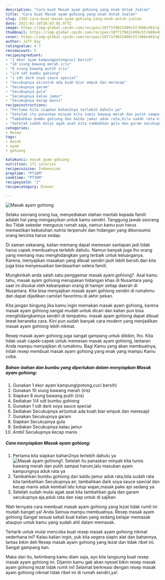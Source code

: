 ```yaml
---
description: "Cara buat Masak ayam gohiong yang enak Untuk Jualan"
title: "Cara buat Masak ayam gohiong yang enak Untuk Jualan"
slug: 1302-cara-buat-masak-ayam-gohiong-yang-enak-untuk-jualan
date: 2021-01-18T16:43:05.977Z
image: https://img-global.cpcdn.com/recipes/18f71f9822409c5f/680x482cq70/masak-ayam-gohiong-foto-resep-utama.jpg
thumbnail: https://img-global.cpcdn.com/recipes/18f71f9822409c5f/680x482cq70/masak-ayam-gohiong-foto-resep-utama.jpg
cover: https://img-global.cpcdn.com/recipes/18f71f9822409c5f/680x482cq70/masak-ayam-gohiong-foto-resep-utama.jpg
author: Jeff Day
ratingvalue: 4.7
reviewcount: 5
recipeingredient:
- "1 ekor ayam kampungpotongcuci bersih"
- "10 siung bawang merah iris"
- "8 siung bawang putih iris"
- "1/4 sdt bumbu gohiong"
- "1 sdt dark soya sauce special"
- "Secukupnya airuntuk ada kuah biar empuk dan meresap"
- "Secukupnya garam"
- "Secukupnya gula"
- "Secukupnya kalau jamur"
- "Secukupnya kecap manis"
recipeinstructions:
- "Pertama kita siapkan bahan2nya terlebih dahulu ya"
- "Setelah itu panaskan minyak kita tumis bawang merah dan putih sampai harum,lalu masukan ayam kampungnya aduk rata ya"
- "Tambahkan bumbu gohiong dan kaldu jamur aduk rata,bila sudah rata kita tambahkan Secukupnya air, tambahkan dark soya sauce special dan kecap manis aduk kembali lalu tutup wajan,masak pake api sedang ya"
- "Setelah sudah mulai agak asat kita tambahkan gula dan garam secukupnya aja,aduk rata dan siap untuk di sajikan"
categories:
- Resep
tags:
- masak
- ayam
- gohiong

katakunci: masak ayam gohiong 
nutrition: 171 calories
recipecuisine: Indonesian
preptime: "PT16M"
cooktime: "PT36M"
recipeyield: "2"
recipecategory: Dinner

---
```



![Masak ayam gohiong](https://img-global.cpcdn.com/recipes/18f71f9822409c5f/680x482cq70/masak-ayam-gohiong-foto-resep-utama.jpg)

Selaku seorang orang tua, menyediakan olahan mantab kepada famili adalah hal yang mengasyikan untuk kamu sendiri. Tanggung jawab seorang ibu Tidak sekedar mengurus rumah saja, namun kamu pun harus memastikan kebutuhan nutrisi terpenuhi dan hidangan yang dikonsumsi orang tercinta harus sedap.

Di zaman  sekarang, kalian memang dapat memesan santapan jadi tidak harus capek membuatnya terlebih dahulu. Namun banyak juga lho orang yang memang mau menghidangkan yang terbaik untuk keluarganya. Karena, menyajikan masakan yang dibuat sendiri jauh lebih bersih dan kita juga bisa menyesuaikan berdasarkan selera famili. 



Mungkinkah anda salah satu penggemar masak ayam gohiong?. Asal kamu tahu, masak ayam gohiong merupakan hidangan khas di Nusantara yang saat ini disukai oleh kebanyakan orang di hampir setiap daerah di Nusantara. Kita bisa menyajikan masak ayam gohiong sendiri di rumahmu dan dapat dijadikan camilan favoritmu di akhir pekan.

Kita jangan bingung jika kamu ingin memakan masak ayam gohiong, karena masak ayam gohiong sangat mudah untuk dicari dan kalian pun bisa menghidangkannya sendiri di tempatmu. masak ayam gohiong dapat dibuat lewat beraneka cara. Kini pun sudah banyak cara modern yang menjadikan masak ayam gohiong lebih nikmat.

Resep masak ayam gohiong juga sangat gampang untuk dibikin, lho. Kita tidak usah capek-capek untuk memesan masak ayam gohiong, lantaran Anda mampu menyajikan di rumahmu. Bagi Kamu yang akan membuatnya, inilah resep membuat masak ayam gohiong yang enak yang mampu Kamu coba.

<!--inarticleads1-->

##### Bahan-bahan dan bumbu yang diperlukan dalam menyiapkan Masak ayam gohiong:

1. Gunakan 1 ekor ayam kampung(potong,cuci bersih)
1. Gunakan 10 siung bawang merah (iris)
1. Siapkan 8 siung bawang putih (iris)
1. Sediakan 1/4 sdt bumbu gohiong
1. Gunakan 1 sdt dark soya sauce special
1. Sediakan Secukupnya air(untuk ada kuah biar empuk dan meresap)
1. Gunakan Secukupnya garam
1. Siapkan Secukupnya gula
1. Sediakan Secukupnya kalau jamur
1. Ambil Secukupnya kecap manis




<!--inarticleads2-->

##### Cara menyiapkan Masak ayam gohiong:

1. Pertama kita siapkan bahan2nya terlebih dahulu ya
<img src="https://img-global.cpcdn.com/steps/2ab0e6d1615b9f53/160x128cq70/masak-ayam-gohiong-langkah-memasak-1-foto.jpg" alt="Masak ayam gohiong">1. Setelah itu panaskan minyak kita tumis bawang merah dan putih sampai harum,lalu masukan ayam kampungnya aduk rata ya
1. Tambahkan bumbu gohiong dan kaldu jamur aduk rata,bila sudah rata kita tambahkan Secukupnya air, tambahkan dark soya sauce special dan kecap manis aduk kembali lalu tutup wajan,masak pake api sedang ya
1. Setelah sudah mulai agak asat kita tambahkan gula dan garam secukupnya aja,aduk rata dan siap untuk di sajikan




Wah ternyata cara membuat masak ayam gohiong yang lezat tidak rumit ini mudah banget ya! Anda Semua mampu membuatnya. Resep masak ayam gohiong Sangat sesuai sekali buat kalian yang sedang belajar memasak ataupun untuk kamu yang sudah ahli dalam memasak.

Tertarik untuk mulai mencoba buat resep masak ayam gohiong nikmat sederhana ini? Kalau kalian ingin, yuk kita segera siapin alat dan bahannya, lantas bikin deh Resep masak ayam gohiong yang lezat dan tidak ribet ini. Sangat gampang kan. 

Maka dari itu, ketimbang kamu diam saja, ayo kita langsung buat resep masak ayam gohiong ini. Dijamin kamu gak akan nyesel bikin resep masak ayam gohiong lezat tidak rumit ini! Selamat berkreasi dengan resep masak ayam gohiong nikmat tidak ribet ini di rumah sendiri,ya!.

